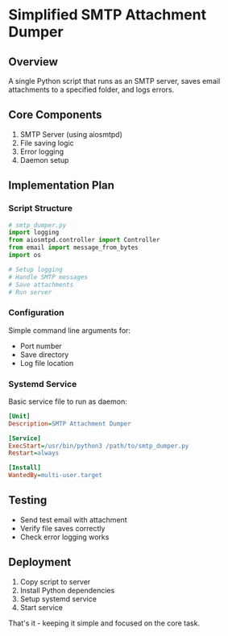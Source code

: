 # Simplified SMTP Attachment Dumper

## Overview
A single Python script that runs as an SMTP server, saves email attachments to a specified folder, and logs errors.

## Core Components
1. SMTP Server (using aiosmtpd)
2. File saving logic
3. Error logging
4. Daemon setup

## Implementation Plan

### Script Structure
```python
# smtp_dumper.py
import logging
from aiosmtpd.controller import Controller
from email import message_from_bytes
import os

# Setup logging
# Handle SMTP messages
# Save attachments
# Run server
```

### Configuration
Simple command line arguments for:
- Port number
- Save directory
- Log file location

### Systemd Service
Basic service file to run as daemon:
```ini
[Unit]
Description=SMTP Attachment Dumper

[Service]
ExecStart=/usr/bin/python3 /path/to/smtp_dumper.py
Restart=always

[Install]
WantedBy=multi-user.target
```

## Testing
- Send test email with attachment
- Verify file saves correctly
- Check error logging works

## Deployment
1. Copy script to server
2. Install Python dependencies
3. Setup systemd service
4. Start service

That's it - keeping it simple and focused on the core task.
